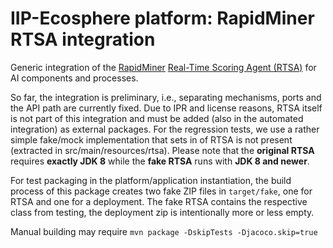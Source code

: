 # IIP-Ecosphere platform: RapidMiner RTSA integration

Generic integration of the [RapidMiner](https://rapidminer.com) [Real-Time Scoring Agent (RTSA)](https://docs.rapidminer.com/latest/scoring-agent/install/) for AI components and processes.

So far, the integration is preliminary, i.e., separating mechanisms, ports and the API path are currently fixed. Due to IPR and license reasons, RTSA itself is not part of this integration and must be added (also in the automated  integration) as external packages. For the regression tests, we use a rather simple fake/mock implementation that sets in of RTSA is not present (extracted in src/main/resources/rtsa). Please note that the **original RTSA** requires **exactly JDK 8** while the **fake RTSA** runs with **JDK 8 and newer**.

For test packaging in the platform/application instantiation, the build process of this package creates two fake ZIP files in `target/fake`, one for RTSA and one for a deployment. The fake RTSA contains the respective class from testing, the deployment zip is intentionally more or less empty.

Manual building may require `mvn package -DskipTests -Djacoco.skip=true`



